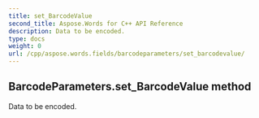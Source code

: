 ```yaml
---
title: set_BarcodeValue
second_title: Aspose.Words for C++ API Reference
description: Data to be encoded. 
type: docs
weight: 0
url: /cpp/aspose.words.fields/barcodeparameters/set_barcodevalue/
---
```

## BarcodeParameters.set_BarcodeValue method


Data to be encoded.

